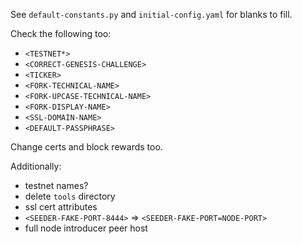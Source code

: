 See `default-constants.py` and `initial-config.yaml` for blanks to fill.

Check the following too:
- `<TESTNET*>`
- `<CORRECT-GENESIS-CHALLENGE>`
- `<TICKER>`
- `<FORK-TECHNICAL-NAME>`
- `<FORK-UPCASE-TECHNICAL-NAME>`
- `<FORK-DISPLAY-NAME>`
- `<SSL-DOMAIN-NAME>`
- `<DEFAULT-PASSPHRASE>`

Change certs and block rewards too.

Additionally:

- testnet names?
- delete `tools` directory
- ssl cert attributes
- `<SEEDER-FAKE-PORT-8444>` => `<SEEDER-FAKE-PORT=NODE-PORT>`
- full node introducer peer host
